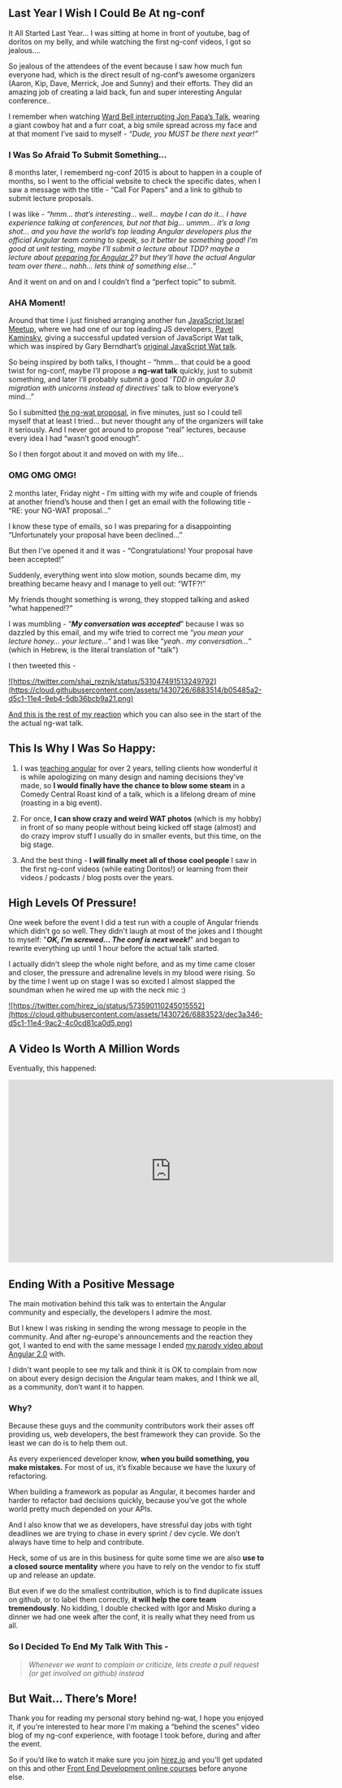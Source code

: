 ## Last Year I Wish I Could Be At ng-conf 

It All Started Last Year...
I was sitting at home in front of youtube, bag of doritos on my belly, and while watching the first ng-conf videos, I got so jealous…. 

So jealous of the attendees of the event because I saw how much fun everyone had, which is the direct result of ng-conf’s awesome organizers (Aaron, Kip, Dave, Merrick, Joe and Sunny) and their efforts. They did an amazing job of creating a laid back, fun and super interesting Angular conference..

I remember when watching [Ward Bell interrupting Jon Papa’s Talk](https://youtu.be/JLij19xbefI?t=7m14s "Jon Papa's ng-conf 2014 lecture"), wearing a giant cowboy hat and a furr coat, a big smile spread across my face and at that moment I’ve said to myself - *“Dude, you MUST be there next year!”*

### I Was So Afraid To Submit Something...

8 months later, I rememberd ng-conf 2015 is about to happen in a couple of months, so I went to the official website to check the specific dates, when I saw a message with the title -  “Call For Papers” and a link to github to submit lecture proposals. 

I was like - *“hmm… that’s interesting… well… maybe I can do it… I have experience talking at conferences, but not that big… ummm… it’s a long shot... and you have the world’s top leading Angular developers plus the official Angular team coming to speak, so it better be something good! 
I’m good at unit testing, maybe I’ll submit a lecture about TDD? maybe a lecture about [preparing for Angular 2](https://www.youtube.com/watch?v=IlBLlWM1dEc "Preparing for angular 2.0")? but they’ll have the actual Angular team over there… nahh… lets think of something else...”*

And it went on and on and I couldn’t find a “perfect topic” to submit.

### AHA Moment!

Around that time I just finished arranging another fun [JavaScript Israel Meetup](http://www.meetup.com/JavaScript-Israel/events/210281282/), where we had one of our top leading JS developers, [Pavel Kaminsky](https://twitter.com/KaminskyPavel), giving a successful updated version of JavaScript Wat talk, which was inspired by Gary Berndhart’s [original JavaScript Wat talk](https://www.destroyallsoftware.com/talks/wat).

So being inspired by both talks, I thought - “hmm… that could be a good twist for ng-conf, maybe I’ll propose a **ng-wat talk** quickly, just to submit something, and later I’ll probably submit a good '*TDD in angular 3.0 migration with unicorns instead of directives*'  talk to blow everyone’s mind…” 

So I submitted [the ng-wat proposal](https://github.com/shairez/submissions-2015/commit/eda35db37b92532e3a88f8b4813cdaeb4c5f60f3), in five minutes, just so I could tell myself that at least I tried… but never thought any of the organizers will take it seriously. And I never got around to propose “real” lectures, because every idea I had “wasn’t good enough”.

So I then forgot about it and moved on with my life…

### OMG OMG OMG!

2 months later, Friday night - I’m sitting with my wife and couple of friends at another friend’s house and then I get an email with the following title -  “RE: your NG-WAT proposal...”

I know these type of emails, so I was preparing for a disappointing “Unfortunately your proposal have been declined…”

But then I've opened it and it was - “Congratulations! Your proposal have been accepted!”

Suddenly, everything went into slow motion, sounds became dim, my breathing became heavy and I manage to yell out: “WTF?!” 

My friends thought something is wrong, they stopped talking and asked “what happened!?”

I was mumbling - “***My conversation was accepted***” because I was so dazzled by this email, and my wife tried to correct me “*you mean your lecture honey… your lecture...*” and I was like “*yeah.. my conversation...*” (which in Hebrew, is the literal translation of "talk")

I then tweeted this - 

<a href="https://twitter.com/shai_reznik/status/531047491513249792" target="_blank">
![https://twitter.com/shai_reznik/status/531047491513249792](https://cloud.githubusercontent.com/assets/1430726/6883514/b05485a2-d5c1-11e4-9eb4-5db36bcb9a21.png)</a>


[And this is the rest of my reaction](https://www.youtube.com/watch?v=ZUjjA1M69OQ) which you can also see in the start of the the actual ng-wat talk.

## This Is Why I Was So Happy:

1. I was [teaching angular](http://hirez.io) for over 2 years, telling clients how wonderful it is while apologizing on many design and naming decisions they’ve made, so **I would finally have the chance to blow some steam** in a Comedy Central Roast kind of a talk, which is a lifelong dream of mine (roasting in a big event).

2. For once, **I can show crazy and weird WAT photos** (which is my hobby) in front of so many people without being kicked off stage (almost) and do crazy improv stuff I usually do in smaller events, but this time, on the big stage.

3. And the best thing - **I will finally meet all of those cool people** I saw in the first ng-conf videos (while eating Doritos!) or learning from their videos / podcasts / blog posts over the years.


## High Levels Of Pressure!

One week before the event I did a test run with a couple of Angular friends which didn't go so well. They didn't laugh at most of the jokes and I thought to myself: "***OK, I'm screwed... The conf is next week!***" and began to rewrite everything up until 1 hour before the actual talk started.

I actually didn't sleep the whole night before, and as my time came closer and closer, the pressure and adrenaline levels in my blood were rising. So by the time I went up on stage I was so excited I almost slapped the soundman when he wired me up with the neck mic :)

<a href="https://twitter.com/hirez_io/status/573590110245015552" target="_blank">
![https://twitter.com/hirez_io/status/573590110245015552](https://cloud.githubusercontent.com/assets/1430726/6883523/dec3a346-d5c1-11e4-9ac2-4c0cd81ca0d5.png)</a>



## A Video Is Worth A Million Words

Eventually, this happened:

<iframe width="640" height="360" src="https://www.youtube.com/embed/M_Wp-2XA9ZU" frameborder="0" allowfullscreen></iframe>



## Ending With a Positive Message

The main motivation behind this talk was to entertain the Angular community and especially, the developers I admire the most.

But I knew I was risking in sending the wrong message to people in the community. And after ng-europe's announcements and the reaction they got, I wanted to end with the same message I ended [my parody video about Angular 2.0](https://www.youtube.com/watch?v=aZm3OcApTN4) with. 

I didn't want people to see my talk and think it is OK to complain from now on about every design decision the Angular team makes, and I think we all, as a community, don’t want it to happen. 

### Why?

Because these guys and the community contributors work their asses off providing us, web developers, the best framework they can provide. So the least we can do is to help them out.

As every experienced developer know, **when you build something, you make mistakes.** For most of us, it’s fixable because we have the luxury of refactoring.

When building a framework as popular as Angular, it becomes harder and harder to refactor bad decisions quickly, because you’ve got the whole world pretty much depended on your APIs.

And I also know that we as developers, have stressful day jobs with tight deadlines we are trying to chase in every sprint / dev cycle. We don’t always have time to help and contribute.

Heck, some of us are in this business for quite some time we are also **use to a closed source mentality** where you have to rely on the vendor to fix stuff up and release an update.

But even if we do the smallest contribution, which is to find duplicate issues on github, or to label them correctly, **it will help the core team tremendously**. No kidding, I double checked with Igor and Misko during a dinner we had one week after the conf, it is really what they need from us all.

### So I Decided To End My Talk With This - 


> *Whenever we want to complain or criticize, lets create a pull request (or get involved on github) instead*


## But Wait... There’s More!
Thank you for reading my personal story behind ng-wat, I hope you enjoyed it, if you're interested to hear more I'm making a “behind the scenes” video blog of my ng-conf experience, with footage I took before, during and after the event. 

So if you’d like to watch it make sure you join [hirez.io](http://www.hirez.io) and you'll get updated on this and other [Front End Development online courses](http://www.hirez.io) before anyone else. 


